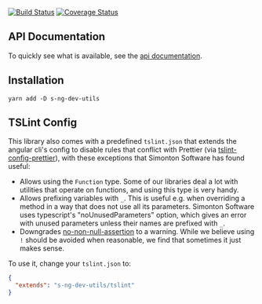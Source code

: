 [![Build Status](https://travis-ci.org/simontonsoftware/s-ng-dev-utils.svg?branch=master)](https://travis-ci.org/simontonsoftware/s-ng-dev-utils) [![Coverage Status](https://coveralls.io/repos/github/simontonsoftware/s-ng-dev-utils/badge.svg?branch=master)](https://coveralls.io/github/simontonsoftware/s-ng-dev-utils?branch=master)

## API Documentation

To quickly see what is available, see the [api documentation](https://simontonsoftware.github.io/s-ng-dev-utils/typedoc).

## Installation

```
yarn add -D s-ng-dev-utils
```

## TSLint Config

This library also comes with a predefined `tslint.json` that extends the angular cli's config to disable rules that conflict with Prettier (via [tslint-config-prettier](https://github.com/prettier/tslint-config-prettier)), with these exceptions that Simonton Software has found useful:

- Allows using the `Function` type. Some of our libraries deal a lot with utilities that operate on functions, and using this type is very handy.
- Allows prefixing variables with `_`. This is useful e.g. when overriding a method in a way that does not use all its parameters. Simonton Software uses typescript's "noUnusedParameters" option, which gives an error with unused parameters unless their names are prefixed with `_`.
- Downgrades [no-non-null-assertion](https://palantir.github.io/tslint/rules/no-non-null-assertion/) to a warning. While we believe using `!` should be avoided when reasonable, we find that sometimes it just makes sense.

To use it, change your `tslint.json` to:

```json
{
  "extends": "s-ng-dev-utils/tslint"
}
```
